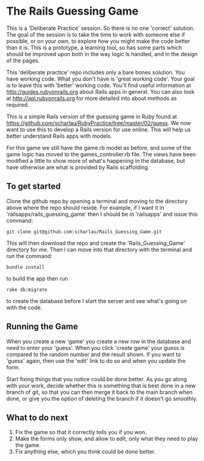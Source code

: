 # The Rails Guessing Game #

This is a 'Deliberate Practice' session. So there is no
one 'correct' solution. The goal of the session is to take the time to work with
someone else if possible, or on your own, to explore how you might make the code
better than it is. This is a prototype, a learning tool, so has some parts which
should be improved upon both in the way logic is handled, and in the design of
the pages.

This 'deliberate practice' repo includes only a bare bones solution. You have working code. What you don't have is 'great working code'. Your goal is to leave this with 'better' working code. You'll find useful information at http://guides.rubyonrails.org about Rails apps in general. You can also look at http://api.rubyonrails.org for more detailed into about methods as required.

This is a simple Rails version of the guessing
game in Ruby found at
https://github.com/scharlau/RubyPractice/tree/master/02/guess. We now want to
use this to develop a Rails version for use online. This will help us better understand Rails apps with models.

For this game we still have the game.rb model as before, and some of the game
logic has moved to the games_controller.rb file. The views have been modified a
little to show more of what's happening in the database, but have otherwise are
what is provided by Rails scaffolding.

## To get started ##
Clone the github repo by opening a terminal and moving to the directory above where the repo should reside. For example, if I want it in 'railsapps/rails_guessing_game' then I should be in 'railsapps' and issue this command:

    git clone git@github.com:scharlau/Rails_Guessing_Game.git

This will then download the repo and create the 'Rails_Guessing_Game' directory for me. Then I can move into that directory with the terminal and run the command:

    bundle install
to build the app then run

    rake db:migrate
to create the database before I start the server and see what's going on with the code.

## Running the Game ##
When you create a new 'game' you create a new row in the
database and need to enter your 'guess'. When you click 'create game' your guess
is compared to the random number and the result shown. If you want to 'guess'
again, then use the 'edit' link to do so and when you update the form.

Start fixing things that you notice could be done better. As you go along with
your work, decide whether this is something that is best done in a new branch of
git, so that you can then merge it back to the main branch when done, or give
you the option of deleting the branch if it doesn't go smoothly.

## What to do next ##
1. Fix the game so that it correctly tells you if you won.
2. Make the forms only show, and allow to edit, only what they need to play the game.
3. Fix anything else, which you think could be done better.
